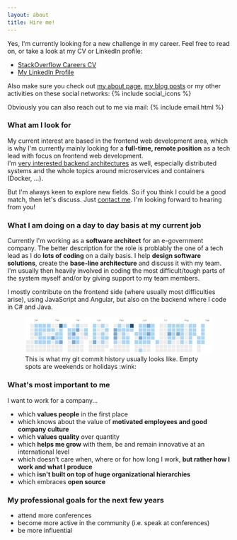 ```yaml
---
layout: about
title: Hire me!
---
```


Yes, I'm currently looking for a new challenge in my career. Feel free to read on, or take a look at my CV or LinkedIn profile:

- <a href="http://stackoverflow.com/cv/juri" target="_blank">StackOverflow Careers CV</a>
- <a href="https://it.linkedin.com/in/juristr" target="_blank">My LinkedIn Profile</a>

Also make sure you check out [my about page](/about), [my blog posts](/blog) or my other activities on these social networks: {% include social_icons %}

Obviously you can also reach out to me via mail: {% include email.html %}

### What am I look for

My current interest are based in the frontend web development area, which is why I'm currently mainly looking for a **full-time, remote position** as a tech lead with focus on frontend web development.  
I'm [very interested backend architectures](/about#interests) as well, especially distributed systems and the whole topics around microservices and containers (Docker, ...).

But I'm always keen to explore new fields. So if you think I could be a good match, then let's discuss. Just [contact me](/about#contact). I'm looking forward to hearing from you!

### What I am doing on a day to day basis at my current job

Currently I'm working as a **software architect** for an e-government company. The better description for the role is problably the one of a tech lead as I do **lots of coding** on a daily basis. I help **design software solutions**, create the **base-line architecture** and discuss it with my team. I'm usually then heavily involved in coding the most difficult/tough parts of the system myself and/or by giving support to my team members.

I mostly contribute on the frontend side (where usually most difficulties arise), using JavaScript and Angular, but also on the backend where I code in C# and Java.

<figure>
  <img src="/about/imgs/git-commit-history.png">
  <figcaption>This is what my git commit history usually looks like. Empty spots are weekends or holidays :wink:</figcaption>
</figure>

### What's most important to me

I want to work for a company...

- which **values people** in the first place
- which knows about the value of **motivated employees and good company culture**
- which **values quality** over quantity
- which **helps me grow** with them, be and remain innovative at an international level
- which doesn't care when, where or for how long I work, **but rather how I work and what I produce**
- which **isn't built on top of huge organizational hierarchies**
- which embraces **open source**

### My professional goals for the next few years

- attend more conferences
- become more active in the community (i.e. speak at conferences)
- be more influential

